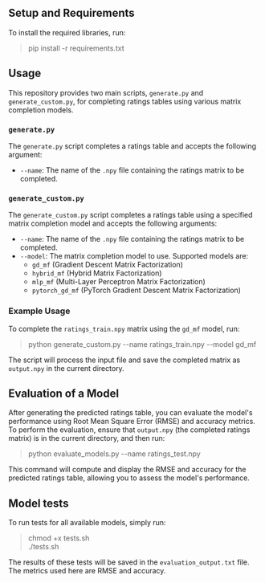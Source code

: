 ## Setup and Requirements

To install the required libraries, run:
  > pip install -r requirements.txt


## Usage

This repository provides two main scripts, `generate.py` and `generate_custom.py`, for completing ratings tables using various matrix completion models.

### `generate.py`

The `generate.py` script completes a ratings table and accepts the following argument:

- `--name`: The name of the `.npy` file containing the ratings matrix to be completed.

### `generate_custom.py`

The `generate_custom.py` script completes a ratings table using a specified matrix completion model and accepts the following arguments:

- `--name`: The name of the `.npy` file containing the ratings matrix to be completed.
- `--model`: The matrix completion model to use. Supported models are:
  - `gd_mf` (Gradient Descent Matrix Factorization)
  - `hybrid_mf` (Hybrid Matrix Factorization)
  - `mlp_mf` (Multi-Layer Perceptron Matrix Factorization)
  - `pytorch_gd_mf` (PyTorch Gradient Descent Matrix Factorization)

### Example Usage

To complete the `ratings_train.npy` matrix using the `gd_mf` model, run:
  > python generate_custom.py --name ratings_train.npy --model gd_mf

The script will process the input file and save the completed matrix as `output.npy` in the current directory.

## Evaluation of a Model
After generating the predicted ratings table, you can evaluate the model's performance using Root Mean Square Error (RMSE) and accuracy metrics. To perform the evaluation, ensure that `output.npy` (the completed ratings matrix) is in the current directory, and then run:
  > python evaluate_models.py --name ratings_test.npy

This command will compute and display the RMSE and accuracy for the predicted ratings table, allowing you to assess the model's performance.

## Model tests
To run tests for all available models, simply run:
  > chmod +x tests.sh  
  > ./tests.sh

The results of these tests will be saved in the `evaluation_output.txt` file. The metrics used here are RMSE and accuracy.